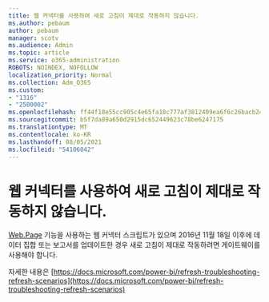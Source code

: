 ```yaml
---
title: 웹 커넥터를 사용하여 새로 고침이 제대로 작동하지 않습니다.
ms.author: pebaum
author: pebaum
manager: scotv
ms.audience: Admin
ms.topic: article
ms.service: o365-administration
ROBOTS: NOINDEX, NOFOLLOW
localization_priority: Normal
ms.collection: Adm_O365
ms.custom:
- "1316"
- "2500002"
ms.openlocfilehash: ff44f18e55cc905c4e65fa18c777af3812409ea6f6c26bacb24a7758c2749b5a
ms.sourcegitcommit: b5f7da89a650d2915dc652449623c78be6247175
ms.translationtype: MT
ms.contentlocale: ko-KR
ms.lasthandoff: 08/05/2021
ms.locfileid: "54106042"
---
```

# <a name="refresh-using-web-connector-doesnt-work-properly"></a>웹 커넥터를 사용하여 새로 고침이 제대로 작동하지 않습니다.

[Web.Page](https://msdn.microsoft.com/library/mt260924.aspx) 기능을 사용하는 웹 커넥터 스크립트가 있으며 2016년 11월 18일 이후에 데이터 집합 또는 보고서를 업데이트한 경우 새로 고침이 제대로 작동하려면 게이트웨이를 사용해야 합니다.

자세한 내용은 [https://docs.microsoft.com/power-bi/refresh-troubleshooting-refresh-scenarios](https://docs.microsoft.com/power-bi/refresh-troubleshooting-refresh-scenarios)
